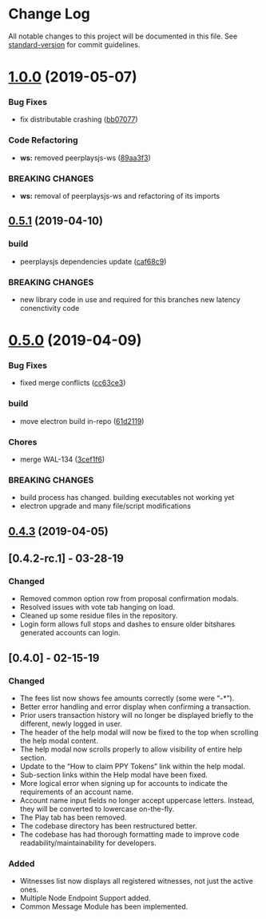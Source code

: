 # Change Log

All notable changes to this project will be documented in this file. See [standard-version](https://github.com/conventional-changelog/standard-version) for commit guidelines.

<a name="1.0.0"></a>
# [1.0.0](https://github.com/peerplays-network/peerplays-core-gui/compare/v0.5.1...v1.0.0) (2019-05-07)


### Bug Fixes

* fix distributable crashing ([bb07077](https://github.com/peerplays-network/peerplays-core-gui/commit/bb07077))


### Code Refactoring

* **ws:** removed peerplaysjs-ws ([89aa3f3](https://github.com/peerplays-network/peerplays-core-gui/commit/89aa3f3))


### BREAKING CHANGES

* **ws:** removal of peerplaysjs-ws and refactoring of its imports



<a name="0.5.1"></a>
## [0.5.1](https://github.com/peerplays-network/peerplays-core-gui/compare/v0.5.0...v0.5.1) (2019-04-10)


### build

* peerplaysjs dependencies update ([caf68c9](https://github.com/peerplays-network/peerplays-core-gui/commit/caf68c9))


### BREAKING CHANGES

* new library code in use and required for this branches new latency conenctivity
code



<a name="0.5.0"></a>
# [0.5.0](https://github.com/peerplays-network/peerplays-core-gui/compare/v0.4.3...v0.5.0) (2019-04-09)


### Bug Fixes

* fixed merge conflicts ([cc63ce3](https://github.com/peerplays-network/peerplays-core-gui/commit/cc63ce3))


### build

* move electron build in-repo ([61d2119](https://github.com/peerplays-network/peerplays-core-gui/commit/61d2119))


### Chores

* merge WAL-134 ([3cef1f6](https://github.com/peerplays-network/peerplays-core-gui/commit/3cef1f6))


### BREAKING CHANGES

* build process has changed. building executables not working yet
* electron upgrade and many file/script modifications


<a name="0.4.3"></a>
## [0.4.3](https://github.com/peerplays-network/peerplays-core-gui/compare/v0.4.0...v0.4.3) (2019-04-05)

## [0.4.2-rc.1] - 03-28-19

### Changed

- Removed common option row from proposal confirmation modals.
- Resolved issues with vote tab hanging on load.
- Cleaned up some residue files in the repository.
- Login form allows full stops and dashes to ensure older bitshares generated accounts can login.

## [0.4.0] - 02-15-19

### Changed

- The fees list now shows fee amounts correctly (some were “-*”).
- Better error handling and error display when confirming a transaction.
- Prior users transaction history will no longer be displayed briefly to the different, newly logged in user.
- The header of the help modal will now be fixed to the top when scrolling the help modal content.
- The help modal now scrolls properly to allow visibility of entire help section.
- Update to the “How to claim PPY Tokens” link within the help modal.
- Sub-section links within the Help modal have been fixed.
- More logical error when signing up for accounts to indicate the requirements of an account name.
- Account name input fields no longer accept uppercase letters. Instead, they will be converted to lowercase on-the-fly.
- The Play tab has been removed.
- The codebase directory has been restructured better.
- The codebase has had thorough formatting made to improve code readability/maintainability for developers.

### Added

- Witnesses list now displays all registered witnesses, not just the active ones.
- Multiple Node Endpoint Support added.
- Common Message Module has been implemented.
